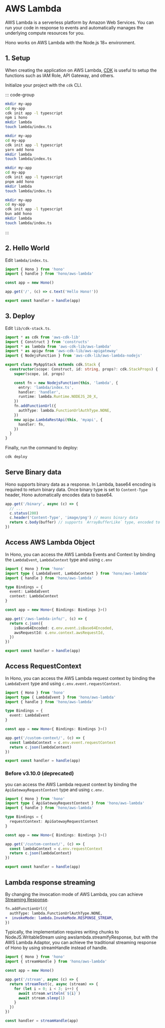 # AWS Lambda

AWS Lambda is a serverless platform by Amazon Web Services.
You can run your code in response to events and automatically manages the underlying compute resources for you.

Hono works on AWS Lambda with the Node.js 18+ environment.

## 1. Setup

When creating the application on AWS Lambda,
[CDK](https://docs.aws.amazon.com/serverless-application-model/latest/developerguide/serverless-cdk.html)
is useful to setup the functions such as IAM Role, API Gateway, and others.

Initialize your project with the `cdk` CLI.

::: code-group

```sh [npm]
mkdir my-app
cd my-app
cdk init app -l typescript
npm i hono
mkdir lambda
touch lambda/index.ts
```

```sh [yarn]
mkdir my-app
cd my-app
cdk init app -l typescript
yarn add hono
mkdir lambda
touch lambda/index.ts
```

```sh [pnpm]
mkdir my-app
cd my-app
cdk init app -l typescript
pnpm add hono
mkdir lambda
touch lambda/index.ts
```

```sh [bun]
mkdir my-app
cd my-app
cdk init app -l typescript
bun add hono
mkdir lambda
touch lambda/index.ts
```

:::

## 2. Hello World

Edit `lambda/index.ts`.

```ts
import { Hono } from 'hono'
import { handle } from 'hono/aws-lambda'

const app = new Hono()

app.get('/', (c) => c.text('Hello Hono!'))

export const handler = handle(app)
```

## 3. Deploy

Edit `lib/cdk-stack.ts`.

```ts
import * as cdk from 'aws-cdk-lib'
import { Construct } from 'constructs'
import * as lambda from 'aws-cdk-lib/aws-lambda'
import * as apigw from 'aws-cdk-lib/aws-apigateway'
import { NodejsFunction } from 'aws-cdk-lib/aws-lambda-nodejs'

export class MyAppStack extends cdk.Stack {
  constructor(scope: Construct, id: string, props?: cdk.StackProps) {
    super(scope, id, props)

    const fn = new NodejsFunction(this, 'lambda', {
      entry: 'lambda/index.ts',
      handler: 'handler',
      runtime: lambda.Runtime.NODEJS_20_X,
    })
    fn.addFunctionUrl({
      authType: lambda.FunctionUrlAuthType.NONE,
    })
    new apigw.LambdaRestApi(this, 'myapi', {
      handler: fn,
    })
  }
}
```

Finally, run the command to deploy:

```sh
cdk deploy
```

## Serve Binary data

Hono supports binary data as a response.
In Lambda, base64 encoding is required to return binary data.
Once binary type is set to `Content-Type` header, Hono automatically encodes data to base64.

```ts
app.get('/binary', async (c) => {
  // ...
  c.status(200)
  c.header('Content-Type', 'image/png') // means binary data
  return c.body(buffer) // supports `ArrayBufferLike` type, encoded to base64.
})
```

## Access AWS Lambda Object

In Hono, you can access the AWS Lambda Events and Context by binding the `LambdaEvent`, `LambdaContext` type and using `c.env`

```ts
import { Hono } from 'hono'
import type { LambdaEvent, LambdaContext } from 'hono/aws-lambda'
import { handle } from 'hono/aws-lambda'

type Bindings = {
  event: LambdaEvent
  context: LambdaContext
}

const app = new Hono<{ Bindings: Bindings }>()

app.get('/aws-lambda-info/', (c) => {
  return c.json({
    isBase64Encoded: c.env.event.isBase64Encoded,
    awsRequestId: c.env.context.awsRequestId,
  })
})

export const handler = handle(app)
```

## Access RequestContext

In Hono, you can access the AWS Lambda request context by binding the `LambdaEvent` type and using `c.env.event.requestContext`.

```ts
import { Hono } from 'hono'
import type { LambdaEvent } from 'hono/aws-lambda'
import { handle } from 'hono/aws-lambda'

type Bindings = {
  event: LambdaEvent
}

const app = new Hono<{ Bindings: Bindings }>()

app.get('/custom-context/', (c) => {
  const lambdaContext = c.env.event.requestContext
  return c.json(lambdaContext)
})

export const handler = handle(app)
```

### Before v3.10.0 (deprecated)

you can access the AWS Lambda request context by binding the `ApiGatewayRequestContext` type and using `c.env.`

```ts
import { Hono } from 'hono'
import type { ApiGatewayRequestContext } from 'hono/aws-lambda'
import { handle } from 'hono/aws-lambda'

type Bindings = {
  requestContext: ApiGatewayRequestContext
}

const app = new Hono<{ Bindings: Bindings }>()

app.get('/custom-context/', (c) => {
  const lambdaContext = c.env.requestContext
  return c.json(lambdaContext)
})

export const handler = handle(app)
```

## Lambda response streaming

By changing the invocation mode of AWS Lambda, you can achieve [Streaming Response](https://aws.amazon.com/blogs/compute/introducing-aws-lambda-response-streaming/).

```diff
fn.addFunctionUrl({
  authType: lambda.FunctionUrlAuthType.NONE,
+  invokeMode: lambda.InvokeMode.RESPONSE_STREAM,
})
```

Typically, the implementation requires writing chunks to NodeJS.WritableStream using awslambda.streamifyResponse, but with the AWS Lambda Adaptor, you can achieve the traditional streaming response of Hono by using streamHandle instead of handle.

```ts
import { Hono } from 'hono'
import { streamHandle } from 'hono/aws-lambda'

const app = new Hono()

app.get('/stream', async (c) => {
  return streamText(c, async (stream) => {
    for (let i = 0; i < 3; i++) {
      await stream.writeln(`${i}`)
      await stream.sleep(1)
    }
  })
})

const handler = streamHandle(app)
```
